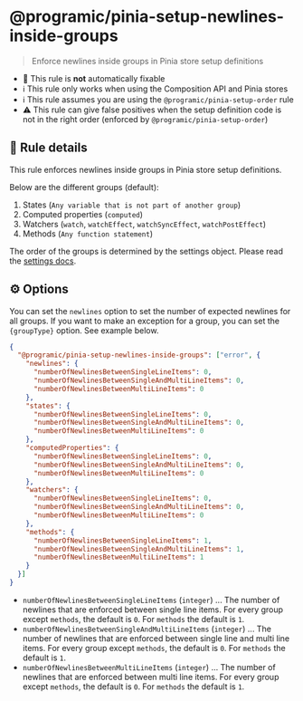 # @programic/pinia-setup-newlines-inside-groups

> Enforce newlines inside groups in Pinia store setup definitions

- :hammer: This rule is **not** automatically fixable
- :information_source: This rule only works when using the Composition API and Pinia stores
- :information_source: This rule assumes you are using the `@programic/pinia-setup-order` rule
- :warning: This rule can give false positives when the setup definition code is not in the right order (enforced by `@programic/pinia-setup-order`)

## :book: Rule details
This rule enforces newlines inside groups in Pinia store setup definitions.

Below are the different groups (default):
1. States (`Any variable that is not part of another group`)
2. Computed properties (`computed`)
3. Watchers (`watch`, `watchEffect`, `watchSyncEffect`, `watchPostEffect`)
4. Methods (`Any function statement`)

The order of the groups is determined by the settings object. Please read the [settings docs](https://github.com/programic/eslint-plugin/blob/master/docs/settings.md).

## :gear: Options
You can set the `newlines` option to set the number of expected newlines for all groups. If you want to make an exception for a group, you can set the `{groupType}` option. See example below.

```json
{
  "@programic/pinia-setup-newlines-inside-groups": ["error", {
    "newlines": {
      "numberOfNewlinesBetweenSingleLineItems": 0,
      "numberOfNewlinesBetweenSingleAndMultiLineItems": 0,
      "numberOfNewlinesBetweenMultiLineItems": 0
    },
    "states": {
      "numberOfNewlinesBetweenSingleLineItems": 0,
      "numberOfNewlinesBetweenSingleAndMultiLineItems": 0,
      "numberOfNewlinesBetweenMultiLineItems": 0
    },
    "computedProperties": {
      "numberOfNewlinesBetweenSingleLineItems": 0,
      "numberOfNewlinesBetweenSingleAndMultiLineItems": 0,
      "numberOfNewlinesBetweenMultiLineItems": 0
    },
    "watchers": {
      "numberOfNewlinesBetweenSingleLineItems": 0,
      "numberOfNewlinesBetweenSingleAndMultiLineItems": 0,
      "numberOfNewlinesBetweenMultiLineItems": 0
    },
    "methods": {
      "numberOfNewlinesBetweenSingleLineItems": 1,
      "numberOfNewlinesBetweenSingleAndMultiLineItems": 1,
      "numberOfNewlinesBetweenMultiLineItems": 1
    }
  }]
}
```

- `numberOfNewlinesBetweenSingleLineItems` (`integer`) ... The number of newlines that are enforced between single line items. For every group except `methods`, the default is `0`. For `methods` the default is `1`.
- `numberOfNewlinesBetweenSingleAndMultiLineItems` (`integer`) ... The number of newlines that are enforced between single line and multi line items. For every group except `methods`, the default is `0`. For `methods` the default is `1`.
- `numberOfNewlinesBetweenMultiLineItems` (`integer`) ... The number of newlines that are enforced between multi line items. For every group except `methods`, the default is `0`. For `methods` the default is `1`.
